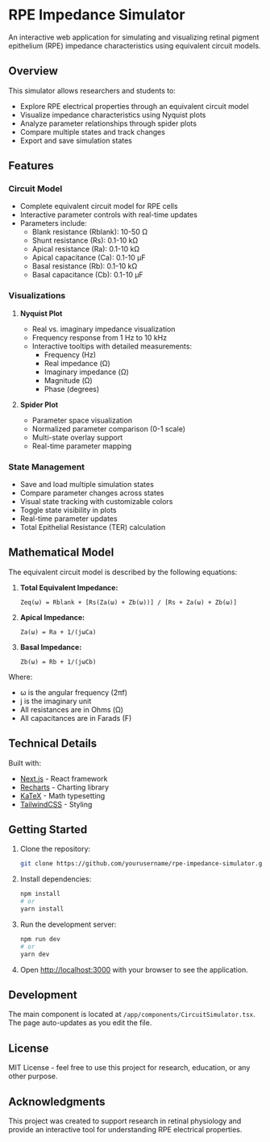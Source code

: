 # RPE Impedance Simulator

An interactive web application for simulating and visualizing retinal pigment epithelium (RPE) impedance characteristics using equivalent circuit models.

## Overview

This simulator allows researchers and students to:
- Explore RPE electrical properties through an equivalent circuit model
- Visualize impedance characteristics using Nyquist plots
- Analyze parameter relationships through spider plots
- Compare multiple states and track changes
- Export and save simulation states

## Features

### Circuit Model
- Complete equivalent circuit model for RPE cells
- Interactive parameter controls with real-time updates
- Parameters include:
  - Blank resistance (Rblank): 10-50 Ω
  - Shunt resistance (Rs): 0.1-10 kΩ
  - Apical resistance (Ra): 0.1-10 kΩ
  - Apical capacitance (Ca): 0.1-10 µF
  - Basal resistance (Rb): 0.1-10 kΩ
  - Basal capacitance (Cb): 0.1-10 µF

### Visualizations
1. **Nyquist Plot**
   - Real vs. imaginary impedance visualization
   - Frequency response from 1 Hz to 10 kHz
   - Interactive tooltips with detailed measurements:
     - Frequency (Hz)
     - Real impedance (Ω)
     - Imaginary impedance (Ω)
     - Magnitude (Ω)
     - Phase (degrees)

2. **Spider Plot**
   - Parameter space visualization
   - Normalized parameter comparison (0-1 scale)
   - Multi-state overlay support
   - Real-time parameter mapping

### State Management
- Save and load multiple simulation states
- Compare parameter changes across states
- Visual state tracking with customizable colors
- Toggle state visibility in plots
- Real-time parameter updates
- Total Epithelial Resistance (TER) calculation

## Mathematical Model

The equivalent circuit model is described by the following equations:

1. **Total Equivalent Impedance:**
   ```
   Zeq(ω) = Rblank + [Rs(Za(ω) + Zb(ω))] / [Rs + Za(ω) + Zb(ω)]
   ```

2. **Apical Impedance:**
   ```
   Za(ω) = Ra + 1/(jωCa)
   ```

3. **Basal Impedance:**
   ```
   Zb(ω) = Rb + 1/(jωCb)
   ```

Where:
- ω is the angular frequency (2πf)
- j is the imaginary unit
- All resistances are in Ohms (Ω)
- All capacitances are in Farads (F)

## Technical Details

Built with:
- [Next.js](https://nextjs.org/) - React framework
- [Recharts](https://recharts.org/) - Charting library
- [KaTeX](https://katex.org/) - Math typesetting
- [TailwindCSS](https://tailwindcss.com/) - Styling

## Getting Started

1. Clone the repository:
   ```bash
   git clone https://github.com/yourusername/rpe-impedance-simulator.git
   ```

2. Install dependencies:
   ```bash
   npm install
   # or
   yarn install
   ```

3. Run the development server:
   ```bash
   npm run dev
   # or
   yarn dev
   ```

4. Open [http://localhost:3000](http://localhost:3000) with your browser to see the application.

## Development

The main component is located at `/app/components/CircuitSimulator.tsx`. The page auto-updates as you edit the file.

## License

MIT License - feel free to use this project for research, education, or any other purpose.

## Acknowledgments

This project was created to support research in retinal physiology and provide an interactive tool for understanding RPE electrical properties.
